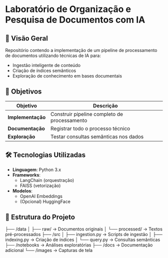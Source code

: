 # Laboratório de Organização e Pesquisa de Documentos com IA

## 📌 Visão Geral
Repositório contendo a implementação de um pipeline de processamento de documentos utilizando técnicas de IA para:
- Ingestão inteligente de conteúdo
- Criação de índices semânticos
- Exploração de conhecimento em bases documentais

## 🎯 Objetivos
| Objetivo | Descrição |
|----------|-----------|
| **Implementação** | Construir pipeline completo de processamento |
| **Documentação** | Registrar todo o processo técnico |
| **Exploração** | Testar consultas semânticas nos dados |

## 🛠️ Tecnologias Utilizadas
- **Linguagem**: Python 3.x
- **Frameworks**: 
  - LangChain (orquestração)
  - FAISS (vetorização)
- **Modelos**: 
  - OpenAI Embeddings
  - (Opcional) HuggingFace

## 📂 Estrutura do Projeto

├── /data
│ ├── raw/ → Documentos originais
│ └── processed/ → Textos pré-processados
├── /src
│ ├── ingestion.py → Scripts de ingestão
│ ├── indexing.py → Criação de índices
│ └── query.py → Consultas semânticas
├── /notebooks → Análises exploratórias
├── /docs → Documentação adicional
└── /images → Capturas de tela

